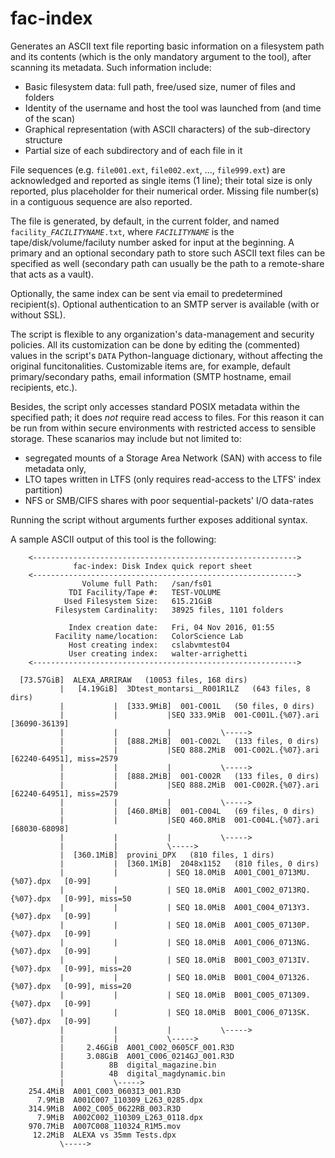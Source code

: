 # fac-index
Generates an ASCII text file reporting basic information on a filesystem path and its contents (which is the only mandatory argument to the tool), after scanning its metadata.
Such information include:
* Basic filesystem data: full path, free/used size, numer of files and folders
* Identity of the username and host the tool was launched from (and time of the scan)
* Graphical representation (with ASCII characters) of the sub-directory structure
* Partial size of each subdirectory and of each file in it

File sequences (e.g. `file001.ext`, `file002.ext`, ..., `file999.ext`) are acknowledged and reported as single items (1 line); their total size is only reported, plus placeholder for their numerical order. Missing file number(s) in a contiguous sequence are also reported.

The file is generated, by default, in the current folder, and named `facility_`_`FACILITYNAME`_`.txt`, where _`FACILITYNAME`_ is the tape/disk/volume/faciluty number asked for input at the beginning.
A primary and an optional secondary path to store such ASCII text files can be specified as well (secondary path can usually be the path to a remote-share that acts as a vault).

Optionally, the same index can be sent via email to predetermined recipient(s). Optional authentication to an SMTP server is available (with or without SSL).

The script is flexible to any organization's data-management and security policies. All its customization can be done by editing the (commented) values in the script's `DATA` Python-language dictionary, without affecting the original funcitonalities.
Customizable items are, for example, default primary/secondary paths, email information (SMTP hostname, email recipients, etc.).

Besides, the script only accesses standard POSIX metadata within the specified path; it does *not* require read access to files. For this reason it can be run from within secure environments with restricted access to sensible storage. These scanarios may include but not limited to:
* segregated mounts of a Storage Area Network (SAN) with access to file metadata only,
* LTO tapes written in LTFS (only requires read-access to the LTFS' index partition)
* NFS or SMB/CIFS shares with poor sequential-packets' I/O data-rates

Running the script without arguments further exposes additional syntax.

A sample ASCII output of this tool is the following:

```
	<----------------------------------------------------------->
	          fac-index: Disk Index quick report sheet           
	<----------------------------------------------------------->
	            Volume full Path:   /san/fs01
	         TDI Facility/Tape #:   TEST-VOLUME
	        Used Filesystem Size:   615.21GiB
	      Filesystem Cardinality:   38925 files, 1101 folders

	         Index creation date:   Fri, 04 Nov 2016, 01:55
	      Facility name/location:   ColorScience Lab
	         Host creating index:   cslabvmtest04
	         User creating index:   walter-arrighetti
	<----------------------------------------------------------->

  [73.57GiB]  ALEXA_ARRIRAW   (10053 files, 168 dirs)
           |   [4.19GiB]  3Dtest_montarsi__R001R1LZ   (643 files, 8 dirs)
           |           |  [333.9MiB]  001-C001L   (50 files, 0 dirs)
           |           |           |SEQ 333.9MiB  001-C001L.{%07}.ari   [36090-36139]
           |           |           |           \----->
           |           |  [888.2MiB]  001-C002L   (133 files, 0 dirs)
           |           |           |SEQ 888.2MiB  001-C002L.{%07}.ari   [62240-64951], miss=2579
           |           |           |           \----->
           |           |  [888.2MiB]  001-C002R   (133 files, 0 dirs)
           |           |           |SEQ 888.2MiB  001-C002R.{%07}.ari   [62240-64951], miss=2579
           |           |           |           \----->
           |           |  [460.8MiB]  001-C004L   (69 files, 0 dirs)
           |           |           |SEQ 460.8MiB  001-C004L.{%07}.ari   [68030-68098]
           |           |           |           \----->
           |           |           \----->
           |  [360.1MiB]  provini_DPX   (810 files, 1 dirs)
           |           |  [360.1MiB]  2048x1152   (810 files, 0 dirs)
           |           |           | SEQ 18.0MiB  A001_C001_0713MU.{%07}.dpx   [0-99]
           |           |           | SEQ 18.0MiB  A001_C002_0713RQ.{%07}.dpx   [0-99], miss=50
           |           |           | SEQ 18.0MiB  A001_C004_0713Y3.{%07}.dpx   [0-99]
           |           |           | SEQ 18.0MiB  A001_C005_07130P.{%07}.dpx   [0-99]
           |           |           | SEQ 18.0MiB  A001_C006_0713NG.{%07}.dpx   [0-99]
           |           |           | SEQ 18.0MiB  B001_C003_0713IV.{%07}.dpx   [0-99], miss=20
           |           |           | SEQ 18.0MiB  B001_C004_071326.{%07}.dpx   [0-99], miss=20
           |           |           | SEQ 18.0MiB  B001_C005_071309.{%07}.dpx   [0-99]
           |           |           | SEQ 18.0MiB  B001_C006_0713SK.{%07}.dpx   [0-99]
           |           |           |           \----->
           |           |           \----->
           |     2.46GiB  A001_C002_0605CF_001.R3D
           |     3.08GiB  A001_C006_0214GJ_001.R3D
           |          8B  digital_magazine.bin
           |          4B  digital_magdynamic.bin
           |           \----->
    254.4MiB  A001_C003_0603I3_001.R3D
      7.9MiB  A001C007_110309_L263_0285.dpx
    314.9MiB  A002_C005_0622RB_003.R3D
      7.9MiB  A002C002_110309_L263_0118.dpx
    970.7MiB  A007C008_110324_R1M5.mov
     12.2MiB  ALEXA vs 35mm Tests.dpx
           \----->
```
